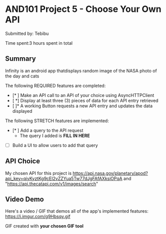 

# AND101 Project 5 - Choose Your Own API

Submitted by: Tebibu

Time spent:3 hours spent in total

## Summary

Infinity is an android app thatdisplays random image of the NASA photo of the day and cats

>

The following REQUIRED features are completed:

- [* ] Make an API call to an API of your choice using AsyncHTTPClient
- [ *] Display at least three (3) pieces of data for each API entry retrieved
- [ ]* A working Button requests a new API entry and updates the data displayed

The following STRETCH features are implemented:

- [* ] Add a query to the API request
  - The query I added is **FILL IN HERE**
- [ ] Build a UI to allow users to add that query



## API Choice

My chosen API for this project is https://api.nasa.gov/planetary/apod?api_key=qivKyztKg9cEI2vZZYua5Tw77dJgFAfAXksiOPqA and "https://api.thecatapi.com/v1/images/search"

## Video Demo

Here's a video / GIF that demos all of the app's implemented features: https://i.imgur.com/g9Hbsqy.gif



GIF created with **your chosen GIF tool**

<!-- Recommended tools:
 [ScreenToGif](https://www.screentogif.com/) for Windows
## Notes



Copyright 2023 Tebibu Kebede

Licensed under the Apache License, Version 2.0 (the "License");
you may not use this file except in compliance with the License.
You may obtain a copy of the License at

    http://www.apache.org/licenses/LICENSE-2.0

Unless required by applicable law or agreed to in writing, software
distributed under the License is distributed on an "AS IS" BASIS,
WITHOUT WARRANTIES OR CONDITIONS OF ANY KIND, either express or implied.
See the License for the specific language governing permissions and
limitations under the License.
